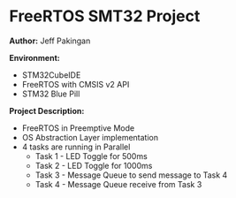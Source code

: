 # FreeRTOS SMT32 Project

**Author:** Jeff Pakingan

**Environment:**
- STM32CubeIDE
- FreeRTOS with CMSIS v2 API
- STM32 Blue Pill


**Project Description:**
- FreeRTOS in Preemptive Mode
- OS Abstraction Layer implementation
- 4 tasks are running in Parallel
  - Task 1 - LED Toggle for 500ms
  - Task 2 - LED Toggle for 1000ms
  - Task 3 - Message Queue to send message to Task 4
  - Task 4 - Message Queue receive from Task 3
